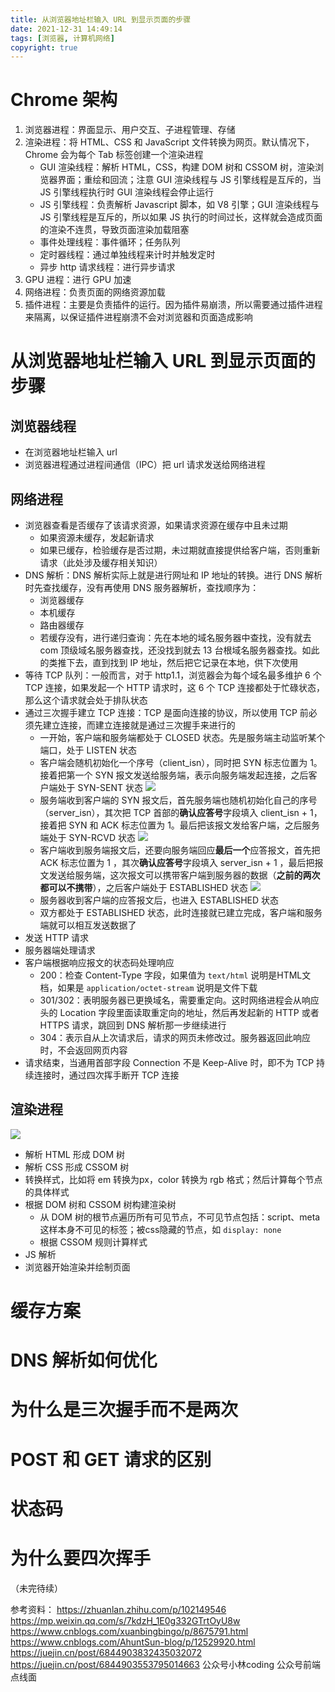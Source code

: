 ```yaml
---
title: 从浏览器地址栏输入 URL 到显示页面的步骤
date: 2021-12-31 14:49:14
tags: [浏览器, 计算机网络]
copyright: true
---
```

# Chrome 架构
1. 浏览器进程：界面显示、用户交互、子进程管理、存储
2. 渲染进程：将 HTML、CSS 和 JavaScript 文件转换为网页。默认情况下，Chrome 会为每个 Tab 标签创建一个渲染进程
   - GUI 渲染线程：解析 HTML，CSS，构建 DOM 树和 CSSOM 树，渲染浏览器界面；重绘和回流；注意 GUI 渲染线程与 JS 引擎线程是互斥的，当 JS 引擎线程执行时 GUI 渲染线程会停止运行
   - JS 引擎线程：负责解析 Javascript 脚本，如 V8 引擎；GUI 渲染线程与 JS 引擎线程是互斥的，所以如果 JS 执行的时间过长，这样就会造成页面的渲染不连贯，导致页面渲染加载阻塞
   - 事件处理线程：事件循环；任务队列
   - 定时器线程：通过单独线程来计时并触发定时
   - 异步 http 请求线程：进行异步请求
3. GPU 进程：进行 GPU 加速
4. 网络进程：负责页面的网络资源加载
5. 插件进程：主要是负责插件的运行。因为插件易崩溃，所以需要通过插件进程来隔离，以保证插件进程崩溃不会对浏览器和页面造成影响

# 从浏览器地址栏输入 URL 到显示页面的步骤
## 浏览器线程
- 在浏览器地址栏输入 url
- 浏览器进程通过进程间通信（IPC）把 url 请求发送给网络进程

## 网络进程
- 浏览器查看是否缓存了该请求资源，如果请求资源在缓存中且未过期
  - 如果资源未缓存，发起新请求
  - 如果已缓存，检验缓存是否过期，未过期就直接提供给客户端，否则重新请求（此处涉及缓存相关知识）
- DNS 解析：DNS 解析实际上就是进行网址和 IP 地址的转换。进行 DNS 解析时先查找缓存，没有再使用 DNS 服务器解析，查找顺序为：
  - 浏览器缓存
  - 本机缓存
  - 路由器缓存
  - 若缓存没有，进行递归查询：先在本地的域名服务器中查找，没有就去 com 顶级域名服务器查找，还没找到就去 13 台根域名服务器查找。如此的类推下去，直到找到 IP 地址，然后把它记录在本地，供下次使用
- 等待 TCP 队列：一般而言，对于 http1.1，浏览器会为每个域名最多维护 6 个 TCP 连接，如果发起一个 HTTP 请求时，这 6 个 TCP 连接都处于忙碌状态，那么这个请求就会处于排队状态
- 通过三次握手建立 TCP 连接：TCP 是⾯向连接的协议，所以使⽤ TCP 前必须先建⽴连接，⽽建⽴连接就是通过三次握⼿来进⾏的
  - ⼀开始，客户端和服务端都处于 CLOSED 状态。先是服务端主动监听某个端⼝，处于 LISTEN 状态
  - 客户端会随机初始化一个序号（client_isn），同时把 SYN 标志位置为 1。接着把第⼀个 SYN 报⽂发送给服务端，表示向服务端发起连接，之后客户端处于 SYN-SENT 状态
  ![](https://cdn.jsdelivr.net/gh/Flower-F/picture@main/img/160947.jpg)
  - 服务端收到客户端的 SYN 报⽂后，⾸先服务端也随机初始化⾃⼰的序号（server_isn），其次把 TCP ⾸部的**确认应答号**字段填⼊ client_isn + 1，接着把 SYN 和 ACK 标志位置为 1。最后把该报⽂发给客户端，之后服务端处于 SYN-RCVD 状态
  ![](https://cdn.jsdelivr.net/gh/Flower-F/picture@main/img/161037.jpg)  
  - 客户端收到服务端报⽂后，还要向服务端回应**最后⼀个**应答报⽂，⾸先把 ACK 标志位置为 1 ，其次**确认应答号**字段填⼊ server_isn + 1 ，最后把报⽂发送给服务端，这次报⽂可以携带客户端到服务器的数据（**之前的两次都可以不携带**），之后客户端处于 ESTABLISHED 状态
  ![](https://cdn.jsdelivr.net/gh/Flower-F/picture@main/img/161341.jpg)
  - 服务器收到客户端的应答报⽂后，也进⼊ ESTABLISHED 状态
  - 双⽅都处于 ESTABLISHED 状态，此时连接就已建⽴完成，客户端和服务端就可以相互发送数据了
- 发送 HTTP 请求
- 服务器端处理请求
- 客户端根据响应报文的状态码处理响应
  - 200：检查 Content-Type 字段，如果值为 `text/html` 说明是HTML文档，如果是 `application/octet-stream` 说明是文件下载
  - 301/302：表明服务器已更换域名，需要重定向。这时网络进程会从响应头的 Location 字段里面读取重定向的地址，然后再发起新的 HTTP 或者 HTTPS 请求，跳回到 DNS 解析那一步继续进行
  - 304：表示自从上次请求后，请求的网页未修改过。服务器返回此响应时，不会返回网页内容
- 请求结束，当通用首部字段 Connection 不是 Keep-Alive 时，即不为 TCP 持续连接时，通过四次挥手断开 TCP 连接

## 渲染进程
![](https://cdn.jsdelivr.net/gh/Flower-F/picture@main/img/163032.jpg)
- 解析 HTML 形成 DOM 树
- 解析 CSS 形成 CSSOM 树
- 转换样式，比如将 em 转换为px，color 转换为 rgb 格式；然后计算每个节点的具体样式
- 根据 DOM 树和 CSSOM 树构建渲染树
  - 从 DOM 树的根节点遍历所有可见节点，不可见节点包括：script、meta这样本身不可见的标签；被css隐藏的节点，如 `display: none`
  - 根据 CSSOM 规则计算样式
- JS 解析
- 浏览器开始渲染并绘制页面

# 缓存方案

# DNS 解析如何优化

# 为什么是三次握手而不是两次

# POST 和 GET 请求的区别

# 状态码

# 为什么要四次挥手

（未完待续）

参考资料：
https://zhuanlan.zhihu.com/p/102149546
https://mp.weixin.qq.com/s/7kdzH_1E0g332GTrtOyU8w
https://www.cnblogs.com/xuanbingbingo/p/8675791.html
https://www.cnblogs.com/AhuntSun-blog/p/12529920.html
https://juejin.cn/post/6844903832435032072
https://juejin.cn/post/6844903553795014663
公众号小林coding
公众号前端点线面
